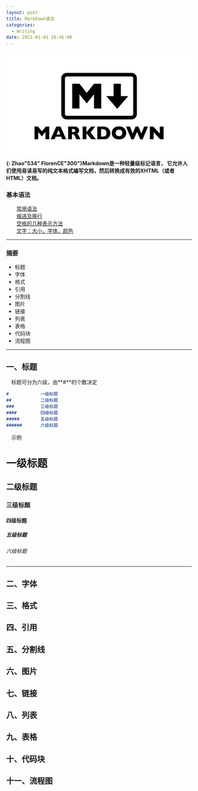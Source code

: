 ```yaml
---
layout: post
title: MarkDown语法
categories:
  - Writing
date: 2021-01-01 16:45:00
---
```


#### <img src="/uploads/markdown.jpg" class="fit image">{: Zhao"534" FlorenCE"300"}**Markdown是一种轻量级标记语言， 它允许人们使用易读易写的纯文本格式编写文档，然后转换成有效的XHTML（或者HTML）文档。**

### 基本语法

  [常用语法](https://www.jianshu.com/p/191d1e21f7ed/)<br>  [缩进及换行](https://blog.csdn.net/u011732358/article/details/83098211)<br>  [空格的几种表示方法](https://blog.csdn.net/qq_34719188/article/details/84205243)<br>  [文字：大小，字体，颜色](https://blog.csdn.net/weixin_42662955/article/details/91156180)

---

### 摘要

* 标题
* 字体
* 格式
* 引用
* 分割线
* 图片
* 链接
* 列表
* 表格
* 代码块
* 流程图

---

## 一、标题

 标题可分为六级，由**\#**的个数决定

~~~markdown
#            一级标题
##           二级标题
###          三级标题
####         四级标题
#####        五级标题
######       六级标题
~~~

 示例

# 一级标题

## 二级标题

### 三级标题

#### 四级标题

##### 五级标题

###### 六级标题

---

## 二、字体

## 三、格式

## 四、引用

## 五、分割线

## 六、图片

## 七、链接

## 八、列表

## 九、表格

## 十、代码块

## 十一、流程图

